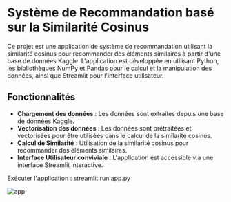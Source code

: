 # Système de Recommandation basé sur la Similarité Cosinus

Ce projet est une application de système de recommandation utilisant la similarité cosinus pour recommander des éléments similaires à partir d'une base de données Kaggle. L'application est développée en utilisant Python, les bibliothèques NumPy et Pandas pour le calcul et la manipulation des données, ainsi que Streamlit pour l'interface utilisateur.

## Fonctionnalités

- **Chargement des données** : Les données sont extraites depuis une base de données Kaggle.
- **Vectorisation des données** : Les données sont prétraitées et vectorisées pour être utilisées dans le calcul de la similarité cosinus.
- **Calcul de Similarité** : Utilisation de la similarité cosinus pour recommander des éléments similaires.
- **Interface Utilisateur conviviale** : L'application est accessible via une interface Streamlit interactive.

Exécuter l'application :
streamlit run app.py

![app](https://github.com/assielking/recommender_system/assets/145512245/428fc775-8cf3-4fdb-a57f-2c41434c0cbd)
